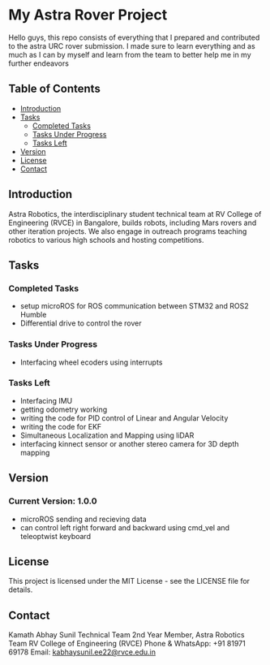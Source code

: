 # My Astra Rover Project

Hello guys, this repo consists of everything that I prepared and contributed to the astra URC rover submission. I made sure to learn everything and as much as I can by myself and learn from the team to better help me in my further endeavors

## Table of Contents
- [Introduction](#introduction)
- [Tasks](#tasks)
  - [Completed Tasks](#completed-tasks)
  - [Tasks Under Progress](#tasks-under-progress)
  - [Tasks Left](#tasks-left)
- [Version](#version)
- [License](#license)
- [Contact](#contact)

## Introduction
Astra Robotics, the interdisciplinary student technical team at RV College of Engineering (RVCE) in Bangalore, builds robots, including Mars rovers and other iteration projects. We also engage in outreach programs teaching robotics to various high schools and hosting competitions.

## Tasks

### Completed Tasks
- setup microROS for ROS communication between STM32 and ROS2 Humble
- Differential drive to control the rover

### Tasks Under Progress
- Interfacing wheel ecoders using interrupts

### Tasks Left
- Interfacing IMU
- getting odometry working
- writing the code for PID control of Linear and Angular Velocity
- writing the code for EKF
- Simultaneous Localization and Mapping using liDAR
- interfacing kinnect sensor or another stereo camera for 3D depth mapping

## Version
### Current Version: 1.0.0
- microROS sending and recieving data
- can control left right forward and backward using cmd_vel and teleoptwist keyboard

## License
This project is licensed under the MIT License - see the LICENSE file for details.

## Contact
Kamath Abhay Sunil
Technical Team 2nd Year Member, Astra Robotics Team
RV College of Engineering (RVCE)
Phone & WhatsApp: +91 81971 69178
Email: kabhaysunil.ee22@rvce.edu.in
